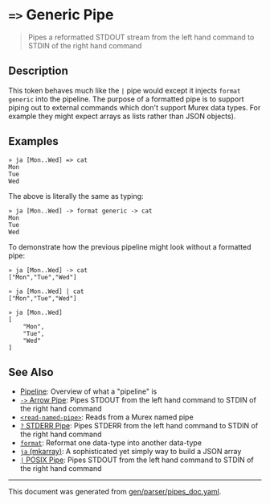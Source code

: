 # `=>` Generic Pipe

> Pipes a reformatted STDOUT stream from the left hand command to STDIN of the right hand command

## Description

This token behaves much like the `|` pipe would except it injects `format
generic` into the pipeline. The purpose of a formatted pipe is to support
piping out to external commands which don't support Murex data types. For
example they might expect arrays as lists rather than JSON objects).

## Examples

```
» ja [Mon..Wed] => cat
Mon
Tue
Wed
```

The above is literally the same as typing:

```
» ja [Mon..Wed] -> format generic -> cat
Mon
Tue
Wed
```

To demonstrate how the previous pipeline might look without a formatted pipe:

```
» ja [Mon..Wed] -> cat
["Mon","Tue","Wed"]

» ja [Mon..Wed] | cat
["Mon","Tue","Wed"]

» ja [Mon..Wed]
[
    "Mon",
    "Tue",
    "Wed"
]
```

## See Also

* [Pipeline](../user-guide/pipeline.md):
  Overview of what a "pipeline" is
* [`->` Arrow Pipe](../parser/pipe-arrow.md):
  Pipes STDOUT from the left hand command to STDIN of the right hand command
* [`<read-named-pipe>`](../parser/namedpipe.md):
  Reads from a Murex named pipe
* [`?` STDERR Pipe](../parser/pipe-err.md):
  Pipes STDERR from the left hand command to STDIN of the right hand command
* [`format`](../commands/format.md):
  Reformat one data-type into another data-type
* [`ja` (mkarray)](../commands/ja.md):
  A sophisticated yet simply way to build a JSON array
* [`|` POSIX Pipe](../parser/pipe-posix.md):
  Pipes STDOUT from the left hand command to STDIN of the right hand command

<hr/>

This document was generated from [gen/parser/pipes_doc.yaml](https://github.com/lmorg/murex/blob/master/gen/parser/pipes_doc.yaml).